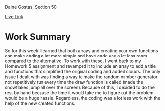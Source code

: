 Daine Gostas, Section 50

[Live Link](https://daine-gostas.github.io/120-work/HW-10/)

# Work Summary

So for this week I learned that both arrays and creating your own functions can make coding a lot more simple and have code use a lot less room compared to the alternative. To work with these, I went back to my Homework 5 assignment and revamped it to include an array to add a title and functions that simplified the original coding and added clouds. The only issue I dealt with was finding a way to make the random number generator not repetitively run every time the draw function is called (made the snowflakes jump all over the screen). Because of this, I decided to do the rest by hand because the time it would take me to figure out the problem would be a huge hassle. Regardless, the coding was a lot less work with the help of the new created functions.
